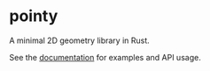 # pointy

A minimal 2D geometry library in Rust.

See the [documentation] for examples and API usage.

[documentation]: https://docs.rs/pointy
